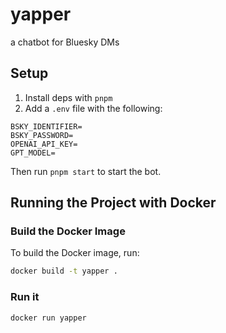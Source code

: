 # yapper

a chatbot for Bluesky DMs

## Setup

1. Install deps with `pnpm`
2. Add a `.env` file with the following:

```
BSKY_IDENTIFIER=
BSKY_PASSWORD=
OPENAI_API_KEY=
GPT_MODEL=
```

Then run `pnpm start` to start the bot.

## Running the Project with Docker

### Build the Docker Image
To build the Docker image, run:
```bash
docker build -t yapper .
```
### Run it
```bash
docker run yapper
```
